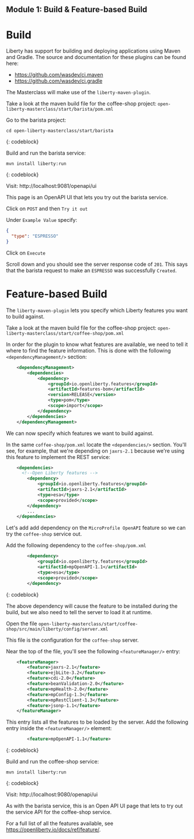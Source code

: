 ## Module 1: Build & Feature-based Build

# Build

Liberty has support for building and deploying applications using Maven and Gradle.  The source and documentation for these plugins can be found here:
* https://github.com/wasdev/ci.maven
* https://github.com/wasdev/ci.gradle

The Masterclass will make use of the `liberty-maven-plugin`.

Take a look at the maven build file for the coffee-shop project: `open-liberty-masterclass/start/barista/pom.xml`

Go to the barista project:

```
cd open-liberty-masterclass/start/barista
```
{: codeblock}

Build and run the barista service:

```
mvn install liberty:run
```
{: codeblock}

Visit: http://localhost:9081/openapi/ui

This page is an OpenAPI UI that lets you try out the barista service.  

Click on `POST` and then `Try it out`

Under `Example Value` specify:

```JSON
{
  "type": "ESPRESSO"
}
```

Click on `Execute`

Scroll down and you should see the server response code of `201`.  This says that the barista request to make an `ESPRESSO` was successfully `Created`.


# Feature-based Build

The `liberty-maven-plugin` lets you specify which Liberty features you want to build against.

Take a look at the maven build file for the coffee-shop project: `open-liberty-masterclass/start/coffee-shop/pom.xml`

In order for the plugin to know what features are available, we need to tell it where to find the feature information.  This is done with the following `<dependencyManagement/>` section:

```XML
    <dependencyManagement>
        <dependencies>
            <dependency>
                <groupId>io.openliberty.features</groupId>
                <artifactId>features-bom</artifactId>
                <version>RELEASE</version>
                <type>pom</type>
                <scope>import</scope>
            </dependency>
        </dependencies>
    </dependencyManagement>
```
We can now specify which features we want to build against.  

In the same `coffee-shop/pom.xml` locate the `<dependencies/>` section.  You'll see, for example, that we're depending on `jaxrs-2.1` because we're using this feature to implement the REST service:

``` XML
    <dependencies>
      <!--Open Liberty features -->
        <dependency>
            <groupId>io.openliberty.features</groupId>
            <artifactId>jaxrs-2.1</artifactId>
            <type>esa</type>
            <scope>provided</scope>
        </dependency>
        ...
    </dependencies>
```

Let's add add dependency on the `MicroProfile OpenAPI` feature so we can try the `coffee-shop` service out.

Add the following dependency to the `coffee-shop/pom.xml`

```XML
        <dependency>
            <groupId>io.openliberty.features</groupId>
            <artifactId>mpOpenAPI-1.1</artifactId>
            <type>esa</type>
            <scope>provided</scope>
        </dependency> 
```
{: codeblock}

The above dependency will cause the feature to be installed during the build, but we also need to tell the server to load it at runtime.

Open the file `open-liberty-masterclass/start/coffee-shop/src/main/liberty/config/server.xml`

This file is the configuration for the `coffee-shop` server.

Near the top of the file, you'll see the following `<featureManager/>` entry:

```XML
    <featureManager>
        <feature>jaxrs-2.1</feature>
        <feature>ejbLite-3.2</feature>
        <feature>cdi-2.0</feature>
        <feature>beanValidation-2.0</feature>
        <feature>mpHealth-2.0</feature>
        <feature>mpConfig-1.3</feature>
        <feature>mpRestClient-1.3</feature>
        <feature>jsonp-1.1</feature>
    </featureManager>
```
This entry lists all the features to be loaded by the server.  Add the following entry inside the `<featureManager/>` element:

```XML
        <feature>mpOpenAPI-1.1</feature>
```
{: codeblock}

Build and run the coffee-shop service:

```
mvn install liberty:run
```
{: codeblock}

Visit: http://localhost:9080/openapi/ui

As with the barista service, this is an Open API UI page that lets to try out the service API for the coffee-shop service.

For a full list of all the features available, see https://openliberty.io/docs/ref/feature/.